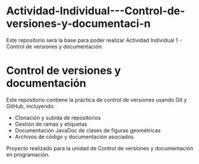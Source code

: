 # Actividad-Individual---Control-de-versiones-y-documentaci-n
Este repositorio será la base para poder realizar Actividad Individual 1 - Control de versiones y documentación.
# Control de versiones y documentación

Este repositorio contiene la práctica de control de versiones usando Git y GitHub, incluyendo:

- Clonación y subida de repositorios
- Gestión de ramas y etiquetas
- Documentación JavaDoc de clases de figuras geométricas
- Archivos de código y documentación asociados

Proyecto realizado para la unidad de Control de versiones y documentación en programación.

